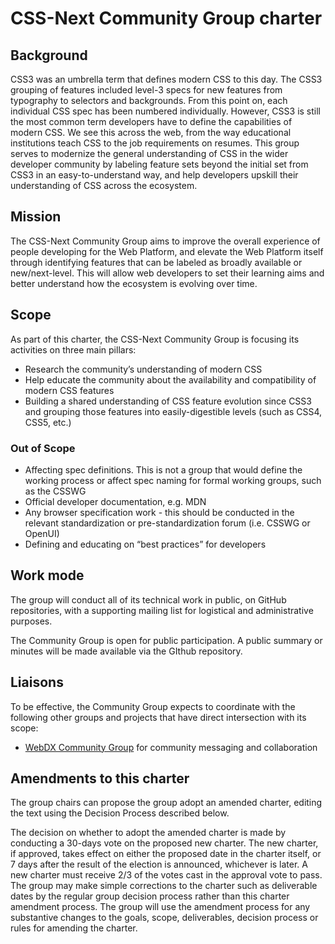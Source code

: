 # CSS-Next Community Group charter

## Background

CSS3 was an umbrella term that defines modern CSS to this day. The CSS3 grouping of features included level-3 specs for new features from typography to selectors and backgrounds. From this point on, each individual CSS spec has been numbered individually. However, CSS3 is still the most common term developers have to define the capabilities of modern CSS. We see this across the web, from the way educational institutions teach CSS to the job requirements on resumes. This group serves to modernize the general understanding of CSS in the wider developer community by labeling feature sets beyond the initial set from CSS3 in an easy-to-understand way, and help developers upskill their understanding of CSS across the ecosystem.

## Mission

The CSS-Next Community Group aims to improve the overall experience of people developing for the Web Platform, and elevate the Web Platform itself through identifying features that can be labeled as broadly available or new/next-level. This will allow web developers to set their learning aims and better understand how the ecosystem is evolving over time.

## Scope

As part of this charter, the CSS-Next Community Group is focusing its activities on three main pillars:

* Research the community’s understanding of modern CSS 
* Help educate the community about the availability and compatibility of modern CSS features
* Building a shared understanding of CSS feature evolution since CSS3 and grouping those features into easily-digestible levels (such as CSS4, CSS5, etc.)

### Out of Scope

* Affecting spec definitions. This is not a group that would define the working process or affect spec naming for formal working groups, such as the CSSWG
* Official developer documentation, e.g. MDN
* Any browser specification work - this should be conducted in the relevant standardization or pre-standardization forum (i.e. CSSWG or OpenUI)
* Defining and educating on “best practices” for developers

## Work mode
The group will conduct all of its technical work in public, on GitHub repositories, with a supporting mailing list for logistical and administrative purposes.

The Community Group is open for public participation. A public summary or minutes will be made available via the GIthub repository.

## Liaisons
To be effective, the Community Group expects to coordinate with the following other groups and projects that have direct intersection with its scope:

* [WebDX Community Group]() for community messaging and collaboration

## Amendments to this charter
The group chairs can propose the group adopt an amended charter, editing the text using the Decision Process described below.

The decision on whether to adopt the amended charter is made by conducting a 30-days vote on the proposed new charter. The new charter, if approved, takes effect on either the proposed date in the charter itself, or 7 days after the result of the election is announced, whichever is later. A new charter must receive 2/3 of the votes cast in the approval vote to pass. The group may make simple corrections to the charter such as deliverable dates by the regular group decision process rather than this charter amendment process. The group will use the amendment process for any substantive changes to the goals, scope, deliverables, decision process or rules for amending the charter.
